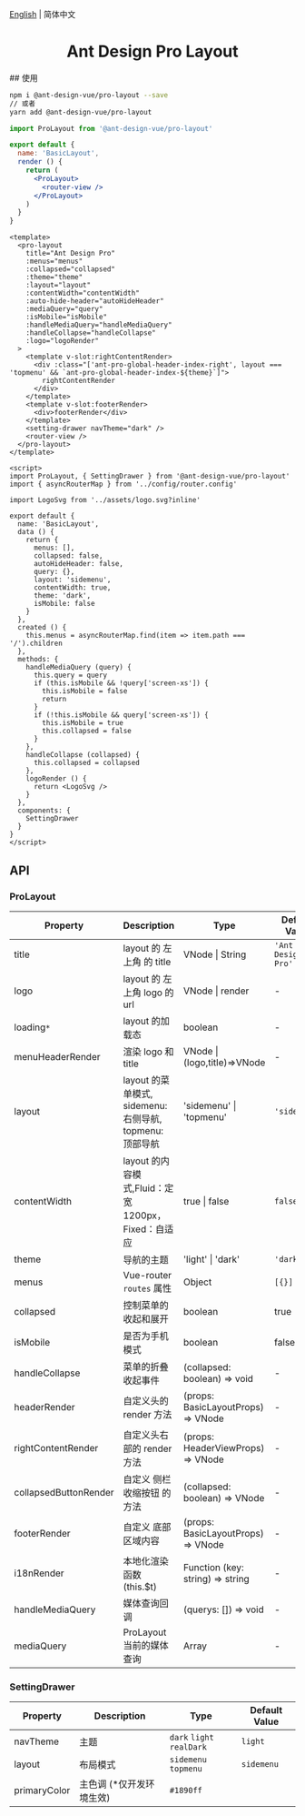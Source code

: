 [English](./README.md) | 简体中文

<h1 align="center">Ant Design Pro Layout</h1>
## 使用

```bash
npm i @ant-design-vue/pro-layout --save
// 或者
yarn add @ant-design-vue/pro-layout
```

```jsx
import ProLayout from '@ant-design-vue/pro-layout'

export default {
  name: 'BasicLayout',
  render () {
    return (
      <ProLayout>
        <router-view />
      </ProLayout>
    )
  }
}
```

```vue
<template>
  <pro-layout
    title="Ant Design Pro"
    :menus="menus"
    :collapsed="collapsed"
    :theme="theme"
    :layout="layout"
    :contentWidth="contentWidth"
    :auto-hide-header="autoHideHeader"
    :mediaQuery="query"
    :isMobile="isMobile"
    :handleMediaQuery="handleMediaQuery"
    :handleCollapse="handleCollapse"
    :logo="logoRender"
  >
    <template v-slot:rightContentRender>
      <div :class="['ant-pro-global-header-index-right', layout === 'topmenu' && `ant-pro-global-header-index-${theme}`]">
        rightContentRender
      </div>
    </template>
    <template v-slot:footerRender>
      <div>footerRender</div>
    </template>
    <setting-drawer navTheme="dark" />
    <router-view />
  </pro-layout>
</template>

<script>
import ProLayout, { SettingDrawer } from '@ant-design-vue/pro-layout'
import { asyncRouterMap } from '../config/router.config'

import LogoSvg from '../assets/logo.svg?inline'

export default {
  name: 'BasicLayout',
  data () {
    return {
      menus: [],
      collapsed: false,
      autoHideHeader: false,
      query: {},
      layout: 'sidemenu',
      contentWidth: true,
      theme: 'dark',
      isMobile: false
    }
  },
  created () {
    this.menus = asyncRouterMap.find(item => item.path === '/').children
  },
  methods: {
    handleMediaQuery (query) {
      this.query = query
      if (this.isMobile && !query['screen-xs']) {
        this.isMobile = false
        return
      }
      if (!this.isMobile && query['screen-xs']) {
        this.isMobile = true
        this.collapsed = false
      }
    },
    handleCollapse (collapsed) {
      this.collapsed = collapsed
    },
    logoRender () {
      return <LogoSvg />
    }
  },
  components: {
  	SettingDrawer
  }
}
</script>
```

## API

### ProLayout

| Property | Description | Type | Default Value |
| --- | --- | --- | --- |
| title | layout 的 左上角 的 title | VNode \| String | `'Ant Design Pro'` |
| logo | layout 的 左上角 logo 的 url | VNode \| render | - |
| loading`*` | layout 的加载态 | boolean | - |
| menuHeaderRender | 渲染 logo 和 title | VNode \| (logo,title)=>VNode | - |
| layout | layout 的菜单模式, sidemenu: 右侧导航, topmenu: 顶部导航 | 'sidemenu' \| 'topmenu' | `'sidemenu'` |
| contentWidth | layout 的内容模式,Fluid：定宽 1200px，Fixed：自适应 | true \| false | `false` |
| theme | 导航的主题 | 'light' \| 'dark' | `'dark'` |
| menus | Vue-router `routes` 属性 | Object | `[{}]` |
| collapsed | 控制菜单的收起和展开 | boolean | true |
| isMobile | 是否为手机模式 | boolean | false |
| handleCollapse | 菜单的折叠收起事件	 | (collapsed: boolean) => void | - |
| headerRender | 自定义头的 render 方法 | (props: BasicLayoutProps) => VNode | - |
| rightContentRender | 自定义头右部的 render 方法 | (props: HeaderViewProps) => VNode | - |
| collapsedButtonRender | 自定义 侧栏收缩按钮 的方法 | (collapsed: boolean) => VNode | - |
| footerRender | 自定义 底部区域内容 | (props: BasicLayoutProps) => VNode | - |
| i18nRender | 本地化渲染函数 (this.$t) | Function (key: string) => string | - |
| handleMediaQuery | 媒体查询回调 | (querys: []) => void | - |
| mediaQuery            | ProLayout 当前的媒体查询                        | Array                              | -                  |


### SettingDrawer

| Property | Description | Type | Default Value |
| ---- | ---- | ---- | ---- |
| navTheme | 主题 | `dark` `light` `realDark` | `light` |
| layout | 布局模式 | `sidemenu` `topmenu` | `sidemenu` |
| primaryColor | 主色调 (*仅开发环境生效) | `#1890ff` |      |
